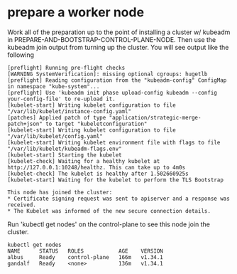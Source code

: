 # prepare a worker node

Work all of the preparation up to the point of installing a cluster w/ kubeadm in PREPARE-AND-BOOTSTRAP-CONTROL-PLANE-NODE. Then use the kubeadm join output from turning up the cluster. You will see output like the following

    [preflight] Running pre-flight checks
	[WARNING SystemVerification]: missing optional cgroups: hugetlb
    [preflight] Reading configuration from the "kubeadm-config" ConfigMap in namespace "kube-system"...
    [preflight] Use 'kubeadm init phase upload-config kubeadm --config your-config-file' to re-upload it.
    [kubelet-start] Writing kubelet configuration to file "/var/lib/kubelet/instance-config.yaml"
    [patches] Applied patch of type "application/strategic-merge-patch+json" to target "kubeletconfiguration"
    [kubelet-start] Writing kubelet configuration to file "/var/lib/kubelet/config.yaml"
    [kubelet-start] Writing kubelet environment file with flags to file "/var/lib/kubelet/kubeadm-flags.env"
    [kubelet-start] Starting the kubelet
    [kubelet-check] Waiting for a healthy kubelet at http://127.0.0.1:10248/healthz. This can take up to 4m0s
    [kubelet-check] The kubelet is healthy after 1.502660925s
    [kubelet-start] Waiting for the kubelet to perform the TLS Bootstrap

    This node has joined the cluster:
    * Certificate signing request was sent to apiserver and a response was received.
    * The Kubelet was informed of the new secure connection details.

Run 'kubectl get nodes' on the control-plane to see this node join the cluster.

    kubectl get nodes
    NAME      STATUS   ROLES           AGE    VERSION
    albus     Ready    control-plane   166m   v1.34.1
    gandalf   Ready    <none>          136m   v1.34.1


